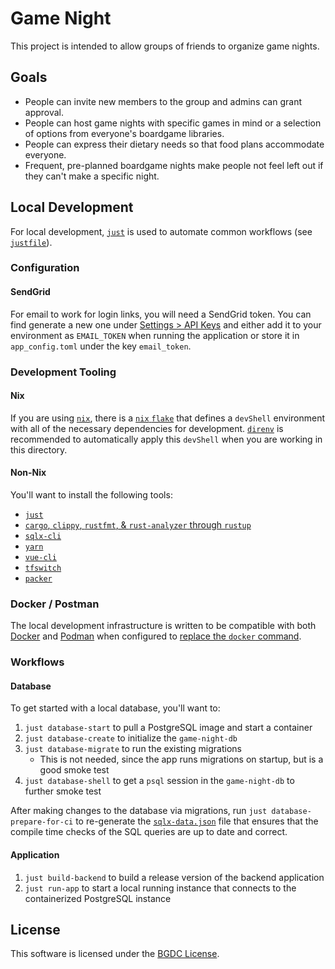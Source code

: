 # Game Night

This project is intended to allow groups of friends to organize game nights.

## Goals

- People can invite new members to the group and admins can grant approval.
- People can host game nights with specific games in mind or a selection of options from everyone's boardgame libraries.
- People can express their dietary needs so that food plans accommodate everyone.
- Frequent, pre-planned boardgame nights make people not feel left out if they can't make a specific night.

## Local Development

For local development, [`just`](https://github.com/casey/just) is used to automate common workflows  (see [`justfile`](./justfile)).

### Configuration

#### SendGrid

For email to work for login links, you will need a SendGrid token. You can find generate a new one under [Settings > API Keys](https://app.sendgrid.com/settings/api_keys) and either add it to your environment as `EMAIL_TOKEN` when running the application or store it in `app_config.toml` under the key `email_token`.

### Development Tooling

#### Nix

If you are using [`nix`](https://nixos.org/), there is a [`nix` `flake`](./flake.nix) that defines a `devShell` environment with all of the necessary dependencies for development. [`direnv`](https://direnv.net/) is recommended to automatically apply this `devShell` when you are working in this directory.

#### Non-Nix

You'll want to install the following tools:

- [`just`](https://github.com/casey/just)
- [`cargo`, `clippy`, `rustfmt`, & `rust-analyzer` through `rustup`](https://rustup.rs/)
- [`sqlx-cli`](https://github.com/launchbadge/sqlx/blob/master/sqlx-cli/README.md)
- [`yarn`](https://yarnpkg.com/)
- [`vue-cli`](https://cli.vuejs.org/)
- [`tfswitch`](https://tfswitch.warrensbox.com/)
- [`packer`](https://www.packer.io/)

### Docker / Postman

The local development infrastructure is written to be compatible with both [Docker](https://www.docker.com/) and [Podman](https://podman.io/) when configured to [replace the `docker` command](https://podman.io/whatis.html).

### Workflows

#### Database

To get started with a local database, you'll want to:

1. `just database-start` to pull a PostgreSQL image and start a container
2. `just database-create` to initialize the `game-night-db`
3. `just database-migrate` to run the existing migrations
   - This is not needed, since the app runs migrations on startup, but is a good smoke test
4. `just database-shell` to get a `psql` session in the `game-night-db` to further smoke test

After making changes to the database via migrations, run `just database-prepare-for-ci` to re-generate the [`sqlx-data.json`](./backend/sqlx-data.json) file that ensures that the compile time checks of the SQL queries are up to date and correct.

#### Application

1. `just build-backend` to build a release version of the backend application
2. `just run-app` to start a local running instance that connects to the containerized PostgreSQL instance

## License

This software is licensed under the [BGDC License](https://twitter.com/scanlime/status/1304825753029107712).
